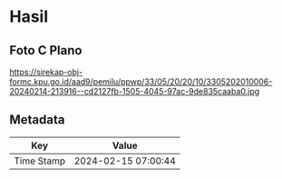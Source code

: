 # Hasil

## Foto C Plano

https://sirekap-obj-formc.kpu.go.id/aad9/pemilu/ppwp/33/05/20/20/10/3305202010006-20240214-213916--cd2127fb-1505-4045-97ac-9de835caaba0.jpg


## Metadata

| Key        | Value               |
| ---------- | ------------------- |
| Time Stamp | 2024-02-15 07:00:44 |




